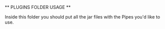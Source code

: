 ** PLUGINS FOLDER USAGE **

Inside this folder you should put all the jar files with the Pipes you'd like to use.